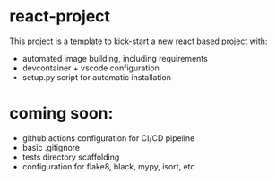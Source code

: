 # react-project

This project is a template to kick-start a new react based project with:

* automated image building, including requirements
* devcontainer + vscode configuration
* setup.py script for automatic installation

# coming soon:

* github actions configuration for CI/CD pipeline
* basic .gitignore
* tests directory scaffolding
* configuration for flake8, black, mypy, isort, etc
